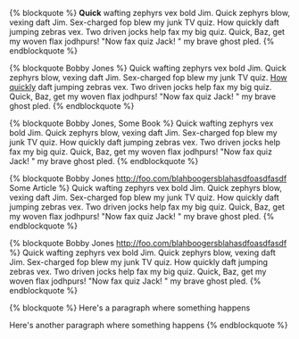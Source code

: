 ---
---

{% blockquote %}
**Quick** wafting zephyrs vex bold Jim. Quick zephyrs blow, vexing daft Jim. Sex-charged fop blew my junk TV quiz. How quickly daft jumping zebras vex. Two driven jocks help fax my big quiz. Quick, Baz, get my woven flax jodhpurs! "Now fax quiz Jack! " my brave ghost pled.
{% endblockquote %}

{% blockquote Bobby Jones %}
Quick wafting zephyrs vex bold Jim. Quick zephyrs blow, vexing daft Jim. Sex-charged fop blew my junk TV quiz. [How quickly](http://timecube.com) daft jumping zebras vex. Two driven jocks help fax my big quiz. Quick, Baz, get my woven flax jodhpurs! "Now fax quiz Jack! " my brave ghost pled.
{% endblockquote %}

{% blockquote Bobby Jones, Some Book %}
Quick wafting zephyrs vex bold Jim. Quick zephyrs blow, vexing daft Jim. Sex-charged fop blew my junk TV quiz. How quickly daft jumping zebras vex. Two driven jocks help fax my big quiz. Quick, Baz, get my woven flax jodhpurs! "Now fax quiz Jack! " my brave ghost pled.
{% endblockquote %}

{% blockquote Bobby Jones http://foo.com/blahboogersblahasdfoasdfasdf Some Article %}
Quick wafting zephyrs vex bold Jim. Quick zephyrs blow, vexing daft Jim. Sex-charged fop blew my junk TV quiz. How quickly daft jumping zebras vex. Two driven jocks help fax my big quiz. Quick, Baz, get my woven flax jodhpurs! "Now fax quiz Jack! " my brave ghost pled.
{% endblockquote %}

{% blockquote Bobby Jones http://foo.com/blahboogersblahasdfoasdfasdf %}
Quick wafting zephyrs vex bold Jim. Quick zephyrs blow, vexing daft Jim. Sex-charged fop blew my junk TV quiz. How quickly daft jumping zebras vex. Two driven jocks help fax my big quiz. Quick, Baz, get my woven flax jodhpurs! "Now fax quiz Jack! " my brave ghost pled.
{% endblockquote %}

{% blockquote %}
Here's a paragraph where something happens

Here's another paragraph where something happens
{% endblockquote %}
